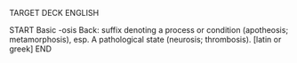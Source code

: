 TARGET DECK
ENGLISH

START
Basic
-osis
Back: suffix denoting a process or condition (apotheosis; metamorphosis), esp. A pathological state (neurosis; thrombosis). [latin or greek]
END
